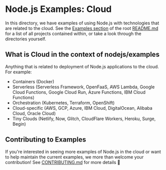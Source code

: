 # Node.js Examples: Cloud

In this directory, we have examples of using Node.js with technologies that are related to the cloud. See the [Examples section](../README.md#examples) of the root [README.md](../README.md) for a list of all projects contained within, or take a look through the directories yourself.

## What is Cloud in the context of nodejs/examples

Anything that is related to deployment of Node.js applications to the cloud. For example:

- Containers (Docker)
- Serverless (Serverless Framework, OpenFaaS, AWS Lambda, Google Cloud Functions, Google Cloud Run, Azure Functions, IBM Cloud Functions)
- Orchestration (Kubernetes, Terraform, OpenShift)
- Cloud-specific (AWS, GCP, Azure, IBM Cloud, DigitalOcean, Alibaba Cloud, Oracle Cloud)
- Tiny Clouds (Netlify, Now, Glitch, CloudFlare Workers, Heroku, Surge, Begin)

## Contributing to Examples

If you're interested in seeing more examples of Node.js in the cloud or want to help maintain the current examples, we more than welcome your contribution! See [CONTRIBUTING.md](../CONTRIBUTING.md) for more details 🤗
